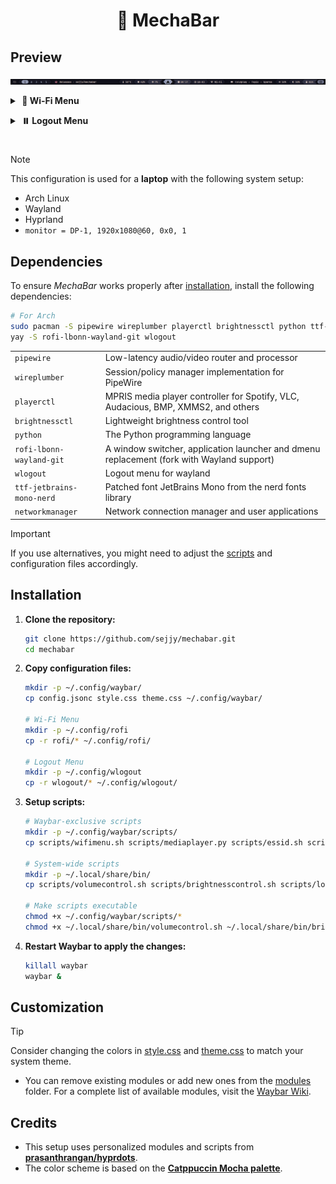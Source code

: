 <h1 style="text-align: center; border: none;">🤖 MechaBar</h1>

## Preview

![MechaBar](/assets/v1.2.0.png)

<a id="wifi-menu"></a>

<details>
    <summary><strong>&nbsp;🛜 Wi-Fi Menu</strong></summary>
    <br>
    <img src="assets/wifimenu.png" alt="Wi-Fi Menu" />
</details>

<a id="logout-menu"></a>

<details>
    <summary><strong>&nbsp;⏸️ Logout Menu</strong></summary>
    <br>
    <table>
        <tr>
            <td><img src="assets/logout1.0.png" alt="Logout Menu 1.0" /></td>
            <td><img src="assets/logout1.1.png" alt="Logout Menu 1.1" /></td>
        </tr>
        <tr>
            <td><img src="assets/logout2.0.png" alt="Logout Menu 2.0" /></td>
            <td><img src="assets/logout2.1.png" alt="Logout Menu 2.1" /></td>
        </tr>
    </table>
</details>

#

> [!NOTE]
> This configuration is used for a **laptop** with the following system setup:

- Arch Linux
- Wayland
- Hyprland
- `monitor = DP-1, 1920x1080@60, 0x0, 1`

## Dependencies

To ensure _MechaBar_ works properly after [installation](#installation), install the following dependencies:

```bash
# For Arch
sudo pacman -S pipewire wireplumber playerctl brightnessctl python ttf-jetbrains-mono-nerd networkmanager
yay -S rofi-lbonn-wayland-git wlogout
```

|                           |                                                                                           |
| ------------------------- | ----------------------------------------------------------------------------------------- |
| `pipewire`                | Low-latency audio/video router and processor                                              |
| `wireplumber`             | Session/policy manager implementation for PipeWire                                        |
| `playerctl`               | MPRIS media player controller for Spotify, VLC, Audacious, BMP, XMMS2, and others         |
| `brightnessctl`           | Lightweight brightness control tool                                                       |
| `python`                  | The Python programming language                                                           |
| `rofi-lbonn-wayland-git`  | A window switcher, application launcher and dmenu replacement (fork with Wayland support) |
| `wlogout`                 | Logout menu for wayland                                                                   |
| `ttf-jetbrains-mono-nerd` | Patched font JetBrains Mono from the nerd fonts library                                   |
| `networkmanager`          | Network connection manager and user applications                                          |

> [!IMPORTANT]
> If you use alternatives, you might need to adjust the [scripts](/scripts/) and configuration files accordingly.

## Installation

1. **Clone the repository:**

   ```bash
   git clone https://github.com/sejjy/mechabar.git
   cd mechabar
   ```

2. **Copy configuration files:**

   ```bash
   mkdir -p ~/.config/waybar/
   cp config.jsonc style.css theme.css ~/.config/waybar/

   # Wi-Fi Menu
   mkdir -p ~/.config/rofi
   cp -r rofi/* ~/.config/rofi/

   # Logout Menu
   mkdir -p ~/.config/wlogout
   cp -r wlogout/* ~/.config/wlogout/
   ```

3. **Setup scripts:**

   ```bash
   # Waybar-exclusive scripts
   mkdir -p ~/.config/waybar/scripts/
   cp scripts/wifimenu.sh scripts/mediaplayer.py scripts/essid.sh scripts/cpuinfo.sh ~/.config/waybar/scripts/

   # System-wide scripts
   mkdir -p ~/.local/share/bin/
   cp scripts/volumecontrol.sh scripts/brightnesscontrol.sh scripts/logoutlaunch.sh ~/.local/share/bin/

   # Make scripts executable
   chmod +x ~/.config/waybar/scripts/*
   chmod +x ~/.local/share/bin/volumecontrol.sh ~/.local/share/bin/brightnesscontrol.sh ~/.local/share/bin/logoutlaunch.sh
   ```

4. **Restart Waybar to apply the changes:**

   ```bash
   killall waybar
   waybar &
   ```

## Customization

> [!TIP]
> Consider changing the colors in [style.css](/style.css) and [theme.css](/theme.css) to match your system theme.

- You can remove existing modules or add new ones from the [modules](/modules/) folder. For a complete list of available modules, visit the [Waybar Wiki](https://github.com/Alexays/Waybar/wiki).

## Credits

- This setup uses personalized modules and scripts from **[prasanthrangan/hyprdots](https://github.com/prasanthrangan/hyprdots)**.
- The color scheme is based on the **[Catppuccin Mocha palette](https://github.com/catppuccin/catppuccin/blob/main/docs/style-guide.md)**.
